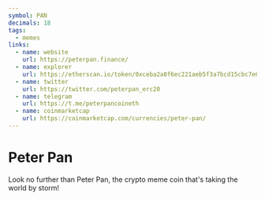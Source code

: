 ```yaml
---
symbol: PAN
decimals: 18
tags:
  - memes
links:
  - name: website
    url: https://peterpan.finance/
  - name: explorer
    url: https://etherscan.io/token/0xceba2a8f6ec221aeb5f3a7bcd15cbc7e6a387bfb
  - name: twitter
    url: https://twitter.com/peterpan_erc20
  - name: telegram
    url: https://t.me/peterpancoineth
  - name: coinmarketcap
    url: https://coinmarketcap.com/currencies/peter-pan/
---
```


# Peter Pan

Look no further than Peter Pan, the crypto meme coin that's taking the world by storm!
